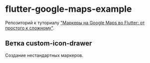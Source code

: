 # flutter-google-maps-example

Репозиторий к туториалу ["Маркеры на Google Maps во Flutter: от простого к сложному"](https://habr.com/ru/post/680092).

## Ветка custom-icon-drawer

Создание нестандартных маркеров.